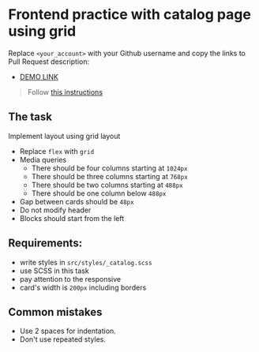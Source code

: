# Frontend practice with catalog page using grid

Replace `<your_account>` with your Github username and copy the links to Pull Request description:

- [DEMO LINK](https://dimarogkov.github.io/layout_catalog_grid/)

> Follow [this instructions](https://github.com/mate-academy/layout_task-guideline#how-to-solve-the-layout-tasks-on-github)

## The task

Implement layout using grid layout

- Replace `flex` with `grid`
- Media queries
  - There should be four columns starting at `1024px`
  - There should be three columns starting at `768px`
  - There should be two columns starting at `488px`
  - There should be one column below `488px`
- Gap between cards should be `48px`
- Do not modify header
- Blocks should start from the left

## Requirements:

- write styles in `src/styles/_catalog.scss`
- use SCSS in this task
- pay attention to the responsive
- card's width is `200px` including borders

## Common mistakes

- Use 2 spaces for indentation.
- Don't use repeated styles.

